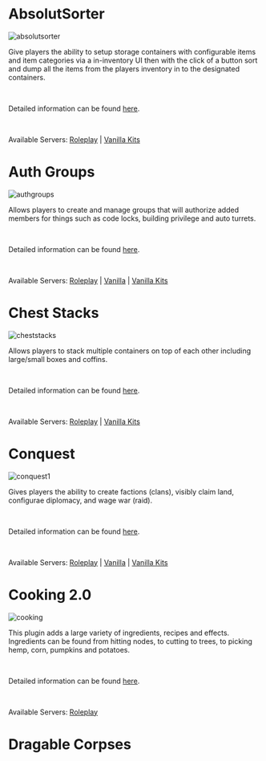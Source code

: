# AbsolutSorter
![absolutsorter](/absolutsorter.png)

Give players the ability to setup storage containers with configurable items and item categories via a in-inventory UI then with the click of a button sort and dump all the items from the players inventory in to the designated containers.

&nbsp;

Detailed information can be found [here](plugins/modal/test-1).

&nbsp;

Available Servers: [Roleplay](steam://connect/54.39.130.212:28015) | [Vanilla Kits](steam://connect/54.39.130.212:28015)

# Auth Groups
![authgroups](/authgroups.png)

Allows players to create and manage groups that will authorize added members for things such as code locks, building privilege and auto turrets.

&nbsp;

Detailed information can be found [here](plugins/modal/authgroups).

&nbsp;

Available Servers: [Roleplay](steam://connect/54.39.130.212:28015) | [Vanilla](steam://connect/54.39.130.212:28015) | [Vanilla Kits](steam://connect/54.39.130.212:28015)

# Chest Stacks
![cheststacks](/cheststacks.png)

Allows players to stack multiple containers on top of each other including large/small boxes and coffins.

&nbsp;

Detailed information can be found [here](plugins/modal/cheststacks).

&nbsp;

Available Servers: [Roleplay](steam://connect/54.39.130.212:28015) | [Vanilla Kits](steam://connect/54.39.130.212:28015)

# Conquest
![conquest1](/conquest1.png)

Gives players the ability to create factions (clans), visibly claim land, configurae diplomacy, and wage war (raid).

&nbsp;

Detailed information can be found [here](plugins/modal/conquest).

&nbsp;

Available Servers: [Roleplay](steam://connect/54.39.130.212:28015) | [Vanilla](steam://connect/54.39.130.212:28015) | [Vanilla Kits](steam://connect/54.39.130.212:28015)

# Cooking 2.0
![cooking](/cooking.jpg)

This plugin adds a large variety of ingredients, recipes and effects. Ingredients can be found from hitting nodes, to cutting to trees, to picking hemp, corn, pumpkins and potatoes.

&nbsp;

Detailed information can be found [here](plugins/modal/cooking).

&nbsp;

Available Servers: [Roleplay](steam://connect/54.39.130.212:28015)

# Dragable Corpses
